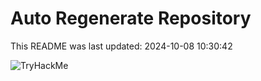 # Auto Regenerate Repository

This README was last updated: 2024-10-08 10:30:42

 ![TryHackMe](https://tryhackme.com/badge/533634)